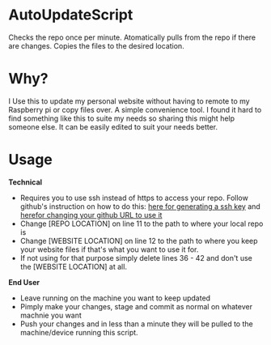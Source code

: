 # AutoUpdateScript
Checks the repo once per minute. Atomatically pulls from the repo if there are changes. Copies the files to the desired location.

# Why?
I Use this to update my personal website without having to remote to my Raspberry pi or copy files over. A simple convenience tool. I found it hard to find something like this to suite my needs so sharing this might help someone else. It can be easily edited to suit your needs better.

# Usage


**Technical**
- Requires you to use ssh instead of https to access your repo. Follow github's instruction on how to do this: 
[here for generating a ssh key](https://help.github.com/en/articles/adding-a-new-ssh-key-to-your-github-account) and 
[herefor changing your github URL to use it](https://help.github.com/en/articles/changing-a-remotes-url#switching-remote-urls-from-https-to-ssh)
- Change [REPO LOCATION] on line 11 to the path to where your local repo is
- Change [WEBSITE LOCATION] on line 12 to the path to where you keep your website files if that's what you want to use it for.
- If not using for that purpose simply delete lines 36 - 42 and don't use the [WEBSITE LOCATION] at all.


**End User**
- Leave running on the machine you want to keep updated
- Pimply make your changes, stage and commit as normal on whatever machnie you want
- Push your changes and in less than a minute they will be pulled to the machine/device running this script.
